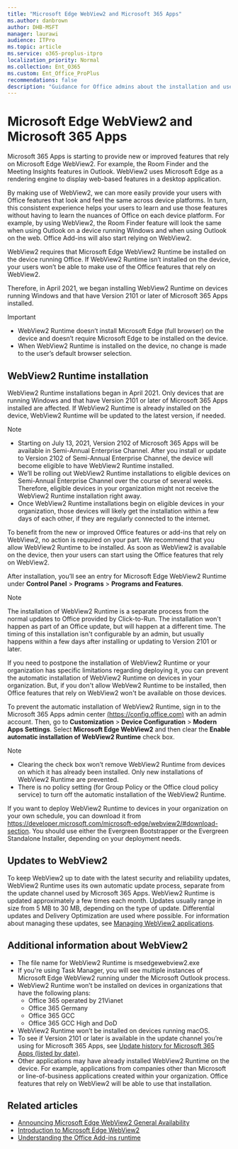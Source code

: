 ```yaml
---
title: "Microsoft Edge WebView2 and Microsoft 365 Apps"
ms.author: danbrown
author: DHB-MSFT
manager: laurawi
audience: ITPro
ms.topic: article
ms.service: o365-proplus-itpro
localization_priority: Normal
ms.collection: Ent_O365
ms.custom: Ent_Office_ProPlus
recommendations: false
description: "Guidance for Office admins about the installation and use of Microsoft Edge WebView2 on devices running Microsoft 365 Apps."
---
```


# Microsoft Edge WebView2 and Microsoft 365 Apps

Microsoft 365 Apps is starting to provide new or improved features that rely on Microsoft Edge WebView2. For example, the Room Finder and the Meeting Insights features in Outlook. WebView2 uses Microsoft Edge as a rendering engine to display web-based features in a desktop application.

By making use of WebView2, we can more easily provide your users with Office features that look and feel the same across device platforms. In turn, this consistent experience helps your users to learn and use those features without having to learn the nuances of Office on each device platform. For example, by using WebView2, the Room Finder feature will look the same when using Outlook on a device running Windows and when using Outlook on the web. Office Add-ins will also start relying on WebView2.

WebView2 requires that Microsoft Edge WebView2 Runtime be installed on the device running Office. If WebView2 Runtime isn’t installed on the device, your users won’t be able to make use of the Office features that rely on WebView2. 

Therefore, in April 2021, we began installing WebView2 Runtime on devices running Windows and that have Version 2101 or later of Microsoft 365 Apps installed.

> [!IMPORTANT]
> - WebView2 Runtime doesn’t install Microsoft Edge (full browser) on the device and doesn’t require Microsoft Edge to be installed on the device.
> - When WebView2 Runtime is installed on the device, no change is made to the user’s default browser selection.

## WebView2 Runtime installation

WebView2 Runtime installations began in April 2021. Only devices that are running Windows and that have Version 2101 or later of Microsoft 365 Apps installed are affected. If WebView2 Runtime is already installed on the device, WebView2 Runtime will be updated to the latest version, if needed.

> [!NOTE]
> - Starting on July 13, 2021, Version 2102 of Microsoft 365 Apps will be available in Semi-Annual Enterprise Channel. After you install or update to Version 2102 of Semi-Annual Enterprise Channel, the device will become eligible to have WebView2 Runtime installed.
> - We’ll be rolling out WebView2 Runtime installations to eligible devices on Semi-Annual Enterprise Channel over the course of several weeks. Therefore, eligible devices in your organization might not receive the WebView2 Runtime installation right away.
> - Once WebView2 Runtime installations begin on eligible devices in your organization, those devices will likely get the installation within a few days of each other, if they are regularly connected to the internet. 

To benefit from the new or improved Office features or add-ins that rely on WebView2, no action is required on your part. We recommend that you allow WebView2 Runtime to be installed. As soon as WebView2 is available on the device, then your users can start using the Office features that rely on WebView2. 

After installation, you’ll see an entry for Microsoft Edge WebView2 Runtime under **Control Panel** > **Programs** > **Programs and Features**.

> [!NOTE]
> The installation of WebView2 Runtime is a separate process from the normal updates to Office provided by Click-to-Run. The installation won't happen as part of an Office update, but will happen at a different time. The timing of this installation isn't configurable by an admin, but usually happens within a few days after installing or updating to Version 2101 or later.

If you need to postpone the installation of WebView2 Runtime or your organization has specific limitations regarding deploying it, you can prevent the automatic installation of WebView2 Runtime on devices in your organization. But, if you don't allow WebVew2 Runtime to be installed, then Office features that rely on WebView2 won't be available on those devices.

To prevent the automatic installation of WebView2 Runtime, sign in to the Microsoft 365 Apps admin center [(https://config.office.com)](https://config.office.com) with an admin account. Then, go to **Customization** > **Device Configuration** > **Modern Apps Settings**. Select **Microsoft Edge WebView2** and then clear the **Enable automatic installation of WebView2 Runtime** check box.

> [!NOTE]
> - Clearing the check box won’t remove WebView2 Runtime from devices on which it has already been installed. Only new installations of WebView2 Runtime are prevented.
> - There is no policy setting (for Group Policy or the Office cloud policy service) to turn off the automatic installation of the WebView2 Runtime.

If you want to deploy WebView2 Runtime to devices in your organization on your own schedule, you can download it from https://developer.microsoft.com/microsoft-edge/webview2/#download-section. You should use either the Evergreen Bootstrapper or the Evergreen Standalone Installer, depending on your deployment needs.

## Updates to WebView2

To keep WebView2 up to date with the latest security and reliability updates, WebView2 Runtime uses its own automatic update process, separate from the update channel used by Microsoft 365 Apps. WebView2 Runtime is updated approximately a few times each month. Updates usually range in size from 5 MB to 30 MB, depending on the type of update. Differential updates and Delivery Optimization are used where possible. For information about managing these updates, see [Managing WebView2 applications](/microsoft-edge/webview2/concepts/enterprise).


## Additional information about WebView2

- The file name for WebView2 Runtime is msedgewebview2.exe
- If you're using Task Manager, you will see multiple instances of Microsoft Edge WebView2 running under the Microsoft Outlook process. 
- WebView2 Runtime won’t be installed on devices in organizations that have the following plans:
  - Office 365 operated by 21Vianet
  - Office 365 Germany
  - Office 365 GCC
  - Office 365 GCC High and DoD
- WebView2 Runtime won’t be installed on devices running macOS.
- To see if Version 2101 or later is available in the update channel you’re using for Microsoft 365 Apps, see [Update history for Microsoft 365 Apps (listed by date)](/officeupdates/update-history-microsoft365-apps-by-date).
- Other applications may have already installed WebView2 Runtime on the device. For example, applications from companies other than Microsoft or line-of-business applications created within your organization. Office features that rely on WebView2 will be able to use that installation.
 
## Related articles

- [Announcing Microsoft Edge WebView2 General Availability](https://blogs.windows.com/msedgedev/2020/10/19/edge-webview2-general-availability/)
- [Introduction to Microsoft Edge WebView2](/microsoft-edge/webview2)
- [Understanding the Office Add-ins runtime](https://developer.microsoft.com/office/blogs/understanding-office-add-ins-runtime/)
